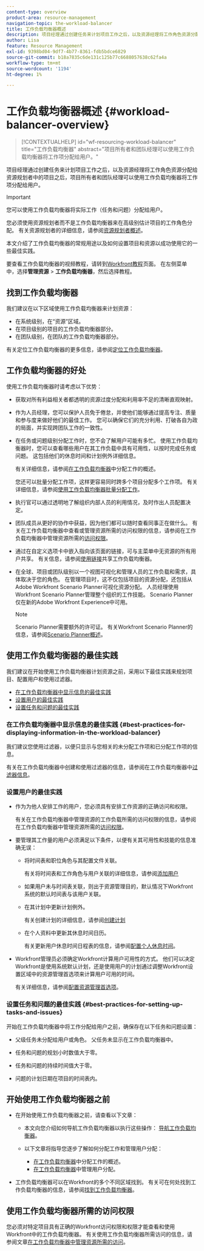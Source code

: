 ```yaml
---
content-type: overview
product-area: resource-management
navigation-topic: the-workload-balancer
title: 工作负载均衡器概述
description: 项目经理通过创建任务来计划项目工作之后，以及资源经理将工作角色资源分配给资源规划者中的项目之后，项目所有者和团队经理可以使用工作负载均衡器将工作项分配给用户。
author: Lisa
feature: Resource Management
exl-id: 9398bd04-9df7-4b77-8361-fdb5bdce6829
source-git-commit: b18a7835c6de131c125b77c6688057638c62fa4a
workflow-type: tm+mt
source-wordcount: '1194'
ht-degree: 1%

---
```


# 工作负载均衡器概述 {#workload-balancer-overview}

>[!CONTEXTUALHELP]
>id="wf-resourcing-workload-balancer"
>title="工作负载均衡器"
>abstract="项目所有者和团队经理可以使用工作负载均衡器将工作项分配给用户。"

<!--
<p>(NOTE: this is linked from the UI for the Workload Balancer page. DO NOT CHANGE TITLE OR LINK) </p>
-->

项目经理通过创建任务来计划项目工作之后，以及资源经理将工作角色资源分配给资源规划者中的项目之后，项目所有者和团队经理可以使用工作负载均衡器将工作项分配给用户。

>[!IMPORTANT]
>
>您可以使用工作负载均衡器将实际工作（任务和问题）分配给用户。
>
>您必须使用资源规划者而不是工作负载均衡器来在高级别估计项目的工作角色分配。 有关资源规划者的详细信息，请参阅[资源规划者概述](../../resource-mgmt/resource-planning/get-started-resource-planner.md)。

本文介绍了工作负载均衡器的常规用途以及如何设置项目和资源以成功使用它的一些最佳实践。

要查看工作负载均衡器的视频教程，请转到[Workfront教程](https://experienceleague.adobe.com/en/docs/workfront-learn/tutorials-workfront/home)页面。 在左侧菜单中，选择&#x200B;**管理资源** > **工作负载均衡器**，然后选择教程。

## 找到工作负载均衡器

<!--
<p>(NOTE: This will be taken out when all we will have is one tool - should be replaced by a blurb that says you can add this tool anywhere, in any custom tab, etc (long term dev promise)) </p>
-->

我们建议在以下区域使用工作负载均衡器来计划资源：

* 在系统级别，在“资源”区域。
* 在项目级别的项目的工作负载均衡器部分。
* 在团队级别，在团队的工作负载均衡器部分。

有关定位工作负载均衡器的更多信息，请参阅[定位工作负载均衡器](../../resource-mgmt/workload-balancer/locate-workload-balancer.md)。

## 工作负载均衡器的好处

使用工作负载均衡器时请考虑以下优势：

<!--
<p> Add about the what-if scenarios as a benefit when they become available </p>
-->

* 获取对所有利益相关者都透明的资源过度分配和利用率不足的清晰直观映射。
* 作为人员经理，您可以保护人员免于倦怠，并使他们能够通过提高专注、质量和参与度来做好他们的最佳工作。 您可以确保它们的充分利用、打破各自为政的局面，并实现跨团队工作的一致性。
* 在任务或问题级别分配工作时，您不会了解用户可能有多忙。 使用工作负载均衡器时，您可以查看哪些用户在其工作负载中具有可用性，以按时完成任务或问题。 这包括他们的休息时间和计划例外详细信息。

  有关详细信息，请参阅[在工作负载均衡器](../../resource-mgmt/workload-balancer/assign-work-in-workload-balancer.md)中分配工作的概述。

  您还可以批量分配工作项，这样更容易同时跨多个项目分配多个工作项。 有关详细信息，请参阅[使用工作负载均衡器批量分配工作](../../resource-mgmt/workload-balancer/assign-work-in-workload-balancer-in-bulk.md)。

* 执行官可以通过透明地了解组织内部人员的利用情况，及时作出人员配置决定。
* 团队成员从更好的协作中获益，因为他们都可以随时查看同事正在做什么。 有关在工作负载均衡器中查看或管理资源所需的访问权限的信息，请参阅在工作负载均衡器中管理资源所需的[访问权限](../../resource-mgmt/workload-balancer/access-needed-manage-resources-balancer.md)。
* 通过在自定义选项卡中嵌入指向该页面的链接，可与主菜单中无资源的所有用户共享。 有关信息，请参阅[使用链接](../../resource-mgmt/workload-balancer/share-link-for-workload-balancer.md)共享工作负载均衡器。
* 在全球、项目或团队级别以一个视图可视化和管理人员的工作负载和需求，具体取决于您的角色。 在管理项目时，这不仅包括项目的资源分配，还包括从Adobe Workfront Scenario Planner可视化资源分配。 人员经理使用Workfront Scenario Planner管理整个组织的工作技能。 Scenario Planner仅在新的Adobe Workfront Experience中可用。

  >[!NOTE]
  >
  >  Scenario Planner需要额外的许可证。 有关Workfront Scenario Planner的信息，请参阅[Scenario Planner概述](../../scenario-planner/scenario-planner-overview.md)。


## 使用工作负载均衡器的最佳实践

我们建议在开始使用工作负载均衡器计划资源之前，采用以下最佳实践来规划项目、配置用户和使用过滤器。

* [在工作负载均衡器中显示信息的最佳实践](#best-practices-for-displaying-information-in-the-workload-balancer)
* [设置用户的最佳实践](#best-practices-for-setting-up-users)
* [设置任务和问题的最佳实践](#best-practices-for-setting-up-tasks-and-issues)

### 在工作负载均衡器中显示信息的最佳实践 {#best-practices-for-displaying-information-in-the-workload-balancer}

我们建议您使用过滤器，以便只显示与您相关的未分配工作项和已分配工作项的信息。

有关在工作负载均衡器中创建和使用过滤器的信息，请参阅在工作负载均衡器中[过滤器信息](../../resource-mgmt/workload-balancer/filter-information-workload-balancer.md)。

### 设置用户的最佳实践

* 作为为他人安排工作的用户，您必须具有安排工作资源的正确访问和权限。

  有关在工作负载均衡器中管理资源的工作负载所需的访问权限的信息，请参阅在工作负载均衡器中管理资源所需的[访问权限](../../resource-mgmt/workload-balancer/access-needed-manage-resources-balancer.md)。

* 要管理其工作量的用户必须满足以下条件，以便有关其可用性和技能的信息准确无误：

   * 将时间表和职位角色与其配置文件关联。

     有关将时间表和工作角色与用户关联的详细信息，请参阅[添加用户](../../administration-and-setup/add-users/create-and-manage-users/add-users.md)
   * 如果用户未与时间表关联，则出于资源管理目的，默认情况下Workfront系统的默认时间表与该用户关联。
   * 在其计划中更新计划例外。

     有关创建计划的详细信息，请参阅[创建计划](../../administration-and-setup/set-up-workfront/configure-timesheets-schedules/create-schedules.md)

   * 在个人资料中更新其休息时间日历。

     有关更新用户休息时间日程表的信息，请参阅[配置个人休息时间](../../workfront-basics/manage-your-account-and-profile/configuring-your-user-profile/personal-time-overview.md)。

     <!--   
     <div data-mc-conditions="QuicksilverOrClassic.Draft mode">   
     <p>(NOTE: Add another bullet for Costs, when this becomes available:</p>   
     <p>If you want to budget your resources by Cost, you must associate Job Roles with Cost/ Hr. rates. The cost associated with Job Roles assigned to users in your Resource Pools is used to calculate the Budgeted Labor Cost and the Budgeted Cost of the project.For more information about associating job roles with rates, see the article Creating and Managing Job Roles in the new Adobe Workfront experience.For more information about calculating Budgeted Labor Cost, see the article Calculating Budgeted Labor Cost in the new Adobe Workfront experience.For more information about calculating Budgeted Cost, see the article Calculating Budgeted Cost in .) </p>   
     </div>   
     -->

* Workfront管理员必须确定Workfront计算用户可用性的方式。 他们可以决定Workfront是使用系统默认计划，还是使用用户的计划通过调整Workfront设置区域中的资源管理首选项来计算用户可用的时间。

  有关详细信息，请参阅[配置资源管理首选项](../../administration-and-setup/set-up-workfront/configure-system-defaults/configure-resource-mgmt-preferences.md)。

### 设置任务和问题的最佳实践 {#best-practices-for-setting-up-tasks-and-issues}

开始在工作负载均衡器中将工作分配给用户之前，确保存在以下任务和问题设置：

* 父级任务未分配给用户或角色。 父任务未显示在工作负载均衡器中。
* 任务和问题的规划小时数值大于零。

* 任务和问题的持续时间值大于零。
* 问题的计划日期在项目的时间表内。

## 开始使用工作负载均衡器之前

* 在开始使用工作负载均衡器之前，请查看以下文章：

   * 本文向您介绍如何导航工作负载均衡器以执行这些操作： [导航工作负载均衡器](../workload-balancer/navigate-the-workload-balancer.md)。

   * 以下文章将指导您逐步了解如何分配工作和管理用户分配：

      * [在工作负载均衡器](../workload-balancer/assign-work-in-workload-balancer.md)中分配工作的概述。
      * [在工作负载均衡器](../workload-balancer/manage-user-allocations-workload-balancer.md)中管理用户分配。

* 工作负载均衡器可以在Workfront的多个不同区域找到。 有关可在何处找到工作负载均衡器的信息，请参阅[找到工作负载均衡器](../../resource-mgmt/workload-balancer/locate-workload-balancer.md)。

## 使用工作负载均衡器所需的访问权限

您必须对特定项目具有正确的Workfront访问权限和权限才能查看和使用Workfront中的工作负载均衡器。 有关使用工作负载均衡器所需访问的信息，请参阅文章[在工作负载均衡器中管理资源所需的访问](../../resource-mgmt/workload-balancer/access-needed-manage-resources-balancer.md)。
